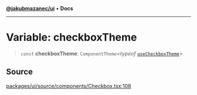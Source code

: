 [**@jakubmazanec/ui**](../README.md) • **Docs**

---

# Variable: checkboxTheme

> `const` **checkboxTheme**: `ComponentTheme`\<_typeof_
> [`useCheckboxTheme`](../functions/useCheckboxTheme.md)\>

## Source

[packages/ui/source/components/Checkbox.tsx:108](https://github.com/jakubmazanec/tools/blob/ff982fbbc1a4d22edeaae8b283ad7d8de4b15bd8/packages/ui/source/components/Checkbox.tsx#L108)
